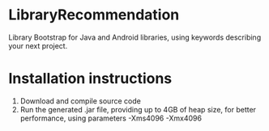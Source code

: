 # LibraryRecommendation

Library Bootstrap for Java and Android libraries, using keywords describing your next project.

# Installation instructions

1. Download and compile source code
2. Run the generated .jar file, providing up to 4GB of heap size, for better performance, using parameters -Xms4096 -Xmx4096